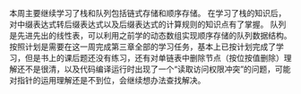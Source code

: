 本周主要继续学习了栈和队列包括链式存储和顺序存储。
在学习了栈的知识后，对中缀表达式转后缀表达式以及后缀表达式的计算规则的知识点有了掌握。
队列是先进先出的线性表，可以利用之前学的动态数组实现顺序存储的队列数据结构。
按照计划是需要在这一周完成第三章全部的学习任务，基本上已按计划完成了学习，但是书上的课后题还没有练习，还有对单链表中删除节点（按位按值删除）理解还不是很清，以及代码编译运行时出现了一个“读取访问权限冲突”的问题，可能对指针的运用理解还是不到位，会继续想办法查找解决。
